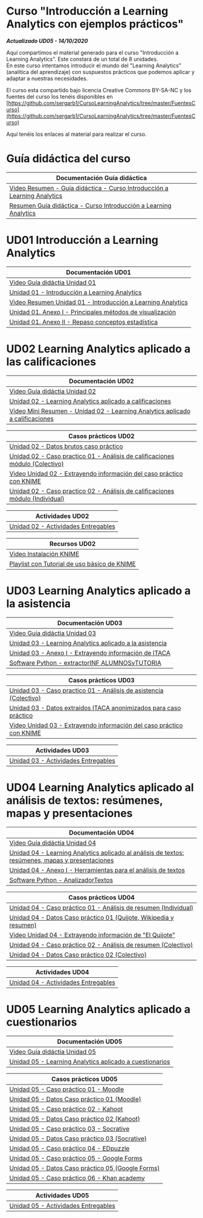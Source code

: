 # Curso "Introducción a Learning Analytics con ejemplos prácticos"

***Actualizado UD05 - 14/10/2020***

Aquí compartimos el material generado para el curso "Introducción a Learning Analytics". Este constará de un total de 8 unidades.  
En este curso intentamos introducir el mundo del "Learning Analytics" (analítica del aprendizaje) con suspuestos prácticos que podemos aplicar y adaptar a nuestras necesidades.

El curso esta compartido bajo licencia Creative Commons BY-SA-NC y los fuentes del curso los tenéis disponibles en  
[https://github.com/sergarb1/CursoLearningAnalytics/tree/master/FuentesCurso](https://github.com/sergarb1/CursoLearningAnalytics/tree/master/FuentesCurso)

Aquí tenéis los enlaces al material para realizar el curso.

# Guía didáctica del curso
| Documentación Guía didáctica|
| ------ |
| [Video Resumen - Guía didáctica - Curso Introducción a Learning Analytics](https://www.youtube.com/watch?v=mhVu5UzpNqU&feature=youtu.be) |
| [Resumen Guía didáctica - Curso Introducción a Learning Analytics](https://github.com/sergarb1/CursoLearningAnalytics/raw/master/FuentesCurso/Resumen%20Guia%20Didatica%20Curso%20Learning%20Analytics.pdf) |

# UD01 Introducción a Learning Analytics

| Documentación UD01 |
| ------ |
| [Video Guía didáctia Unidad 01](https://www.youtube.com/watch?v=2hSFsknmJFI&feature=youtu.be) |
| [Unidad 01 - Introducción a Learning Analytics](https://github.com/sergarb1/CursoLearningAnalytics/raw/master/FuentesCurso/UD%2001%20-%20Introduccion%20a%20Learning%20Analytics/UD%2001.01%20-%20Introducci%C3%B3n%20a%20Learning%20Analytics.pdf) |
| [Video Resumen Unidad 01 - Introducción a Learning Analytics](https://www.youtube.com/watch?v=HMqpWweXJJ8&feature=youtu.be) |
| [Unidad 01. Anexo I - Principales métodos de visualización ](https://github.com/sergarb1/CursoLearningAnalytics/raw/master/FuentesCurso/UD%2001%20-%20Introduccion%20a%20Learning%20Analytics/UD%2001.02%20-%20Principales%20m%C3%A9todos%20de%20visualizaci%C3%B3n.pdf) |
| [Unidad 01. Anexo II - Repaso conceptos estadística](https://github.com/sergarb1/CursoLearningAnalytics/raw/master/FuentesCurso/UD%2001%20-%20Introduccion%20a%20Learning%20Analytics/UD%2001.03%20-%20Repaso%20conceptos%20estad%C3%ADstica.pdf) |

# UD02 Learning Analytics aplicado a las calificaciones

| Documentación UD02 |
| ------ |
| [Video Guía didáctia Unidad 02](https://www.youtube.com/watch?v=sBMsHSWB80s&feature=youtu.be) |
| [Unidad 02 - Learning Analytics aplicado a calificaciones](https://github.com/sergarb1/CursoLearningAnalytics/raw/master/FuentesCurso/UD%2002%20-%20Learning%20Analytics%20aplicado%20a%20calificaciones/UD%2002.01%20-%20Learning%20Analytics%20aplicado%20a%20calificaciones.pdf) |
| [Video Mini Resumen - Unidad 02 - Learning Analytics aplicado a calificaciones](https://www.youtube.com/watch?v=i_dmnCIBQWA&feature=youtu.be) |


| Casos prácticos UD02 |
| ------ |
| [Unidad 02 - Datos brutos caso práctico](https://github.com/sergarb1/CursoLearningAnalytics/raw/master/FuentesCurso/UD%2002%20-%20Learning%20Analytics%20aplicado%20a%20calificaciones/Caso%20Estudio%20UD02.zip) |
| [Unidad 02 - Caso practico 01 - Análisis de calificaciones módulo (Colectivo)](https://github.com/sergarb1/CursoLearningAnalytics/raw/master/FuentesCurso/UD%2002%20-%20Learning%20Analytics%20aplicado%20a%20calificaciones/UD%2002.02%20-%20An%C3%A1lisis%20de%20calificaciones%20m%C3%B3dulo%20(Colectivo)%20-%20Caso%20pr%C3%A1ctico.pdf) |
| [Video Unidad 02 - Extrayendo información del caso práctico con KNIME](https://www.youtube.com/watch?v=kAPI5N9UdHA&feature=youtu.be) |
| [Unidad 02 - Caso practico 02 - Análisis de calificaciones módulo (Individual)](https://github.com/sergarb1/CursoLearningAnalytics/raw/master/FuentesCurso/UD%2002%20-%20Learning%20Analytics%20aplicado%20a%20calificaciones/UD%2002.03%20-%20An%C3%A1lisis%20de%20calificaciones%20m%C3%B3dulo%20(individual)%20-%20Caso%20pr%C3%A1ctico.pdf) |


| Actividades UD02 |
| ------ |
| [Unidad 02 - Actividades Entregables](https://github.com/sergarb1/CursoLearningAnalytics/raw/master/FuentesCurso/UD%2002%20-%20Learning%20Analytics%20aplicado%20a%20calificaciones/UD%2002.04%20-%20Actividades%20Entregables.pdf) |


| Recursos UD02 |
| ------ |
| [Video Instalación KNIME](https://www.youtube.com/watch?v=QKqHl3qeoRQ) |
| [Playlist con Tutorial de uso básico de KNIME](https://www.youtube.com/playlist?list=PLIGnb3JB-NKyMdX6fJwP1MW2DeVo-G3Cx) |


# UD03 Learning Analytics aplicado a la asistencia



| Documentación UD03 |
| ------ |
| [Video Guía didáctia Unidad 03](https://www.youtube.com/watch?v=DccZO6J5iGE&feature=youtu.be) |
| [Unidad 03 - Learning Analytics aplicado a la asistencia](https://github.com/sergarb1/CursoLearningAnalytics/raw/master/FuentesCurso/UD%2003%20-%20Learning%20Analytics%20aplicado%20a%20la%20asistencia/UD%2003.01%20-%20Learning%20Analytics%20aplicado%20a%20la%20asistencia.pdf) 
| [Unidad 03 - Anexo I - Extrayendo información de ITACA](https://github.com/sergarb1/CursoLearningAnalytics/raw/master/FuentesCurso/UD%2003%20-%20Learning%20Analytics%20aplicado%20a%20la%20asistencia/UD%2003.02%20-%20Anexo%20I%20-%20Extrayendo%20informaci%C3%B3n%20de%20ITACA.pdf) |
| [Software Python - extractorINF ALUMNOSyTUTORIA](https://github.com/sergarb1/CursoLearningAnalytics/raw/master/FuentesCurso/UD%2003%20-%20Learning%20Analytics%20aplicado%20a%20la%20asistencia/Python%20-%20extractorINF_ALUMNOSyTUTORIA.zip) |



| Casos prácticos UD03 |
| ------ |
| [Unidad 03 - Caso practico 01 - Análisis de asistencia (Colectivo)](https://github.com/sergarb1/CursoLearningAnalytics/raw/master/FuentesCurso/UD%2003%20-%20Learning%20Analytics%20aplicado%20a%20la%20asistencia/UD%2003.03%20-%20An%C3%A1lisis%20de%20asistencia%20(Colectivo)%20-%20Caso%20pr%C3%A1ctico.pdf)|
| [Unidad 03 - Datos extraidos ITACA anonimizados para caso práctico](https://github.com/sergarb1/CursoLearningAnalytics/raw/master/FuentesCurso/UD%2003%20-%20Learning%20Analytics%20aplicado%20a%20la%20asistencia/Datos%20caso%20estudio%20UD3.zip) |
| [Video Unidad 03 - Extrayendo información del caso práctico con KNIME](https://www.youtube.com/watch?v=o4pqkHuutcw&feature=youtu.be) |


| Actividades UD03 |
| ------ |
| [Unidad 03 - Actividades Entregables](https://github.com/sergarb1/CursoLearningAnalytics/blob/master/FuentesCurso/UD%2003%20-%20Learning%20Analytics%20aplicado%20a%20la%20asistencia/UD%2003.04%20-%20Actividades%20Entregables.pdf) |



# UD04 Learning Analytics aplicado al análisis de textos: resúmenes, mapas y presentaciones



| Documentación UD04 |
| ------ |
| [Video Guía didáctia Unidad 04](https://youtu.be/x0J8Mh-U95s) |
| [Unidad 04 - Learning Analytics aplicado al análisis de textos: resúmenes, mapas y presentaciones](https://github.com/sergarb1/CursoLearningAnalytics/raw/master/FuentesCurso/UD%2004%20-%20Learning%20Analytics%20aplicado%20a%20textos/UD%2004.01%20-%20Learning%20Analytics%20para%20analisis%20de%20textos.pdf) 
| [Unidad 04 - Anexo I - Herramientas para el análisis de textos](https://github.com/sergarb1/CursoLearningAnalytics/raw/master/FuentesCurso/UD%2004%20-%20Learning%20Analytics%20aplicado%20a%20textos/UD%2004.02%20-%20Anexo%20I%20-%20Herramientas%20para%20el%20an%C3%A1lisis%20de%20texto.pdf) |
| [Software Python - AnalizadorTextos](https://github.com/sergarb1/CursoLearningAnalytics/raw/master/FuentesCurso/UD%2004%20-%20Learning%20Analytics%20aplicado%20a%20textos/AnalizadorTextos.zip) |



| Casos prácticos UD04 |
| ------ |
| [Unidad 04 - Caso práctico 01 - Análisis de resumen (Individual)](https://github.com/sergarb1/CursoLearningAnalytics/raw/master/FuentesCurso/UD%2004%20-%20Learning%20Analytics%20aplicado%20a%20textos/UD%2004.03%20-%20An%C3%A1lisis%20de%20resumen%20(Individual)%20-%20Caso%20pr%C3%A1ctico.pdf)|
| [Unidad 04 - Datos Caso práctico 01 (Quijote, Wikipedia y resumen)](https://github.com/sergarb1/CursoLearningAnalytics/raw/master/FuentesCurso/UD%2004%20-%20Learning%20Analytics%20aplicado%20a%20textos/CasoEstudioUD04-01.zip) |
| [Video Unidad 04 - Extrayendo información de "El Quijote"](https://youtu.be/EVjcsV-cC_g) |
| [Unidad 04 - Caso práctico 02 - Análisis de resumen (Colectivo)](https://github.com/sergarb1/CursoLearningAnalytics/raw/master/FuentesCurso/UD%2004%20-%20Learning%20Analytics%20aplicado%20a%20textos/UD%2004.04%20-%20An%C3%A1lisis%20de%20resumenes%20(Colectivo)%20-%20Caso%20pr%C3%A1ctico.pdf)|
| [Unidad 04 - Datos Caso práctico 02 (Colectivo)](https://github.com/sergarb1/CursoLearningAnalytics/raw/master/FuentesCurso/UD%2004%20-%20Learning%20Analytics%20aplicado%20a%20textos/CasoEstudioUD04-02.zip) |



| Actividades UD04 |
| ------ |
| [Unidad 04 - Actividades Entregables](https://github.com/sergarb1/CursoLearningAnalytics/raw/master/FuentesCurso/UD%2004%20-%20Learning%20Analytics%20aplicado%20a%20textos/UD%2004.05%20-%20Actividades%20Entregables.pdf) |




# UD05 Learning Analytics aplicado a cuestionarios


| Documentación UD05 |
| ------ |
| [Video Guía didáctia Unidad 05](https://youtu.be/_9ePmmrHop8) |
| [Unidad 05 - Learning Analytics aplicado a cuestionarios](https://github.com/sergarb1/CursoLearningAnalytics/raw/master/FuentesCurso/UD%2005%20-%20Learning%20Analytics%20aplicado%20a%20cuestionarios/UD%2005.01%20-%20Learning%20Analytics%20aplicado%20a%20cuestionarios.pdf) 


| Casos prácticos UD05 |
| ------ |
| [Unidad 05 - Caso práctico 01 - Moodle ](https://github.com/sergarb1/CursoLearningAnalytics/raw/master/FuentesCurso/UD%2005%20-%20Learning%20Analytics%20aplicado%20a%20cuestionarios/UD%2005.02%20-%20An%C3%A1lisis%20de%20cuestionario%20(Moodle)%20-%20Caso%20pr%C3%A1ctico.pdf)|
| [Unidad 05 - Datos Caso práctico 01 (Moodle)](https://github.com/sergarb1/CursoLearningAnalytics/raw/master/FuentesCurso/UD%2005%20-%20Learning%20Analytics%20aplicado%20a%20cuestionarios/CasoEstudioUD05-01.zip) |
| [Unidad 05 - Caso práctico 02 - Kahoot](https://github.com/sergarb1/CursoLearningAnalytics/raw/master/FuentesCurso/UD%2005%20-%20Learning%20Analytics%20aplicado%20a%20cuestionarios/UD%2005.03%20-%20An%C3%A1lisis%20de%20cuestionarios%20(Kahoot!)%20-%20Caso%20pr%C3%A1ctico.pdf)|
| [Unidad 05 - Datos Caso práctico 02 (Kahoot)](https://github.com/sergarb1/CursoLearningAnalytics/raw/master/FuentesCurso/UD%2005%20-%20Learning%20Analytics%20aplicado%20a%20cuestionarios/CasoEstudioUD05-02.zip) |
| [Unidad 05 - Caso práctico 03 - Socrative](https://github.com/sergarb1/CursoLearningAnalytics/raw/master/FuentesCurso/UD%2005%20-%20Learning%20Analytics%20aplicado%20a%20cuestionarios/UD%2005.04%20-%20An%C3%A1lisis%20de%20cuestionarios%20(Socrative)%20-%20Caso%20pr%C3%A1ctico.pdf)|
| [Unidad 05 - Datos Caso práctico 03 (Socrative)](https://github.com/sergarb1/CursoLearningAnalytics/raw/master/FuentesCurso/UD%2005%20-%20Learning%20Analytics%20aplicado%20a%20cuestionarios/CasoEstudioUD05-03.zip) |
| [Unidad 05 - Caso práctico 04 - EDpuzzle](https://github.com/sergarb1/CursoLearningAnalytics/raw/master/FuentesCurso/UD%2005%20-%20Learning%20Analytics%20aplicado%20a%20cuestionarios/UD%2005.05%20-%20An%C3%A1lisis%20de%20cuestionarios%20(EDpuzzle)%20-%20Caso%20pr%C3%A1ctico.pdf)|
| [Unidad 05 - Caso práctico 05 - Google Forms](https://github.com/sergarb1/CursoLearningAnalytics/blob/master/FuentesCurso/UD%2005%20-%20Learning%20Analytics%20aplicado%20a%20cuestionarios/UD%2005.06%20-%20An%C3%A1lisis%20de%20cuestionarios%20(Google%20Forms)%20-%20Caso%20pr%C3%A1ctico.pdf)|
| [Unidad 05 - Datos Caso práctico 05 (Google Forms)](https://github.com/sergarb1/CursoLearningAnalytics/raw/master/FuentesCurso/UD%2005%20-%20Learning%20Analytics%20aplicado%20a%20cuestionarios/CasoEstudioUD05-05.zip) |
| [Unidad 05 - Caso práctico 06 - Khan academy](https://github.com/sergarb1/CursoLearningAnalytics/raw/master/FuentesCurso/UD%2005%20-%20Learning%20Analytics%20aplicado%20a%20cuestionarios/UD%2005.07%20-%20An%C3%A1lisis%20de%20cuestionarios%20(Khan%20Academy)%20-%20Caso%20pr%C3%A1ctico.pdf)|


| Actividades UD05 |
| ------ |
| [Unidad 05 - Actividades Entregables](https://github.com/sergarb1/CursoLearningAnalytics/raw/master/FuentesCurso/UD%2005%20-%20Learning%20Analytics%20aplicado%20a%20cuestionarios/UD%2005.08%20-%20Actividades%20Entregables.pdf) |
